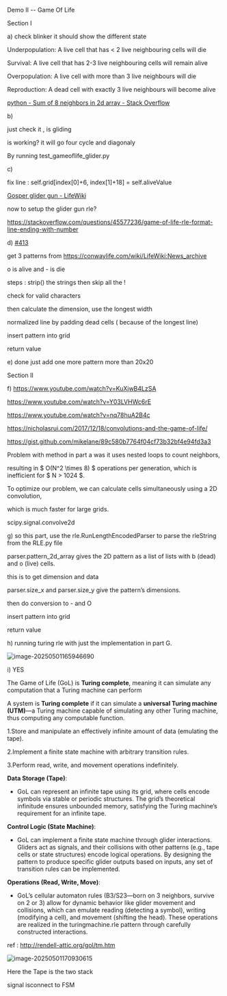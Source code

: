 Demo II -- Game Of Life

Section I

a) check blinker it should show the different state



Underpopulation: A live cell that has < 2 live neighbouring cells will die

Survival: A live cell that has 2-3 live neighbouring cells will remain alive

Overpopulation: A live cell with more than 3 live neighbours will die

Reproduction: A dead cell with exactly 3 live neighbours will become alive

[python - Sum of 8 neighbors in 2d array - Stack Overflow](https://stackoverflow.com/questions/36964875/sum-of-8-neighbors-in-2d-array) 



b) 

just check it , is gliding  

is working? it will go four cycle and diagonaly 

By running test_gameoflife_glider.py



c) 

fix line : self.grid[index[0]+6, index[1]+18] = self.aliveValue

[Gosper glider gun - LifeWiki](https://conwaylife.com/wiki/Gosper_glider_gun)

now to setup the glider gun rle?

https://stackoverflow.com/questions/45577236/game-of-life-rle-format-line-ending-with-number



d) [#413](https://edstem.org/au/courses/22228/discussion/2609614)

get 3 patterns from https://conwaylife.com/wiki/LifeWiki:News_archive

o is alive and - is die 

steps : strip() the strings then skip all the ! 

check for valid characters 

then calculate the dimension, use the longest width 

normalized line by padding dead cells ( because of the longest line)

insert pattern into grid

return value

e) done just add one more pattern more than 20x20



Section II

f) https://www.youtube.com/watch?v=KuXjwB4LzSA

https://www.youtube.com/watch?v=Y03LVHWc6rE

https://www.youtube.com/watch?v=nq78huA2B4c

https://nicholasrui.com/2017/12/18/convolutions-and-the-game-of-life/

https://gist.github.com/mikelane/89c580b7764f04cf73b32bf4e94fd3a3

Problem with method in part a was it uses nested loops to count neighbors, 

resulting in $ O(N^2 \times 8) $ operations per generation, which is inefficient for $ N > 1024 $.

To optimize our problem, we can calculate cells simultaneously using a 2D convolution, 

which is much faster for large grids.

scipy.signal.convolve2d



g) so this part, use the rle.RunLengthEncodedParser to parse the rleString from the RLE.py file

parser.pattern_2d_array gives the 2D pattern as a list of lists with b (dead) and o (live) cells.

this is to get dimension and data

parser.size_x and parser.size_y give the pattern’s dimensions.

then do conversion to - and O 

insert pattern into grid

return value



h) running turing rle with just the implementation in part G.

![image-20250501165946690](C:\Users\brand\AppData\Roaming\Typora\typora-user-images\image-20250501165946690.png)

i) YES

The Game of Life (GoL) is **Turing complete**, meaning it can simulate any computation that a Turing machine can perform

A system is **Turing complete** if it can simulate a **universal Turing machine (UTM)**—a Turing machine capable of simulating any other Turing machine, thus computing any computable function. 

1.Store and manipulate an effectively infinite amount of data (emulating the tape).

2.Implement a finite state machine with arbitrary transition rules.

3.Perform read, write, and movement operations indefinitely.



**Data Storage (Tape)**:

- GoL can represent an infinite tape using its grid, where cells encode symbols via stable or periodic structures. The grid’s theoretical infinitude ensures unbounded memory, satisfying the Turing machine’s requirement for an infinite tape.

**Control Logic (State Machine)**:

- GoL can implement a finite state machine through glider interactions. Gliders act as signals, and their collisions with other patterns (e.g., tape cells or state structures) encode logical operations. By designing the pattern to produce specific glider outputs based on inputs, any set of transition rules can be implemented.

**Operations (Read, Write, Move)**:

- GoL’s cellular automaton rules (B3/S23—born on 3 neighbors, survive on 2 or 3) allow for dynamic behavior like glider movement and collisions, which can emulate reading (detecting a symbol), writing (modifying a cell), and movement (shifting the head). These operations are realized in the turingmachine.rle pattern through carefully constructed interactions.

ref : http://rendell-attic.org/gol/tm.htm

![image-20250501170930615](C:\Users\brand\AppData\Roaming\Typora\typora-user-images\image-20250501170930615.png)

Here the Tape is the two stack 

signal isconnect to FSM 